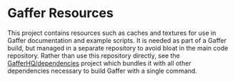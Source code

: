 # Gaffer Resources

This project contains resources such as caches and textures for use in Gaffer documentation and example scripts. It is needed as part of a Gaffer build, but managed in a separate repository to avoid bloat in the main code repository. Rather than use this repository directly, see the [GafferHQ/dependencies](http://github.com/GafferHQ/dependencies) project which bundles it with all other dependencies necessary to build Gaffer with a single command.

